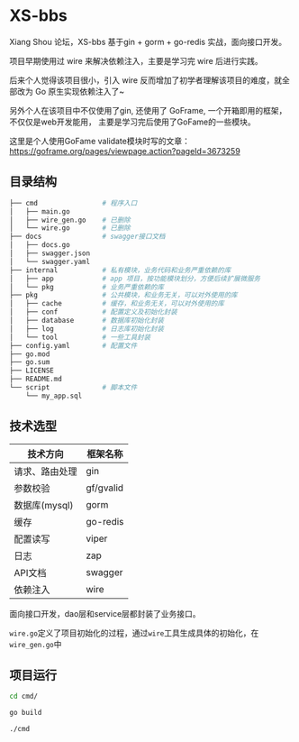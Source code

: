 # XS-bbs
Xiang Shou 论坛，XS-bbs 基于gin + gorm + go-redis 实战，面向接口开发。

项目早期使用过 wire 来解决依赖注入，主要是学习完 wire 后进行实践。

后来个人觉得该项目很小，引入 wire 反而增加了初学者理解该项目的难度，就全部改为 Go 原生实现依赖注入了~

另外个人在该项目中不仅使用了gin, 还使用了 GoFrame, 一个开箱即用的框架，不仅仅是web开发能用， 主要是学习完后使用了GoFame的一些模块。

这里是个人使用GoFame validate模块时写的文章：https://goframe.org/pages/viewpage.action?pageId=3673259



## 目录结构
```sh
├── cmd                # 程序入口
│   ├── main.go
│   ├── wire_gen.go    # 已删除
│   └── wire.go        # 已删除
├── docs               # swagger接口文档
│   ├── docs.go
│   ├── swagger.json
│   └── swagger.yaml
├── internal           # 私有模块，业务代码和业务严重依赖的库
│   ├── app            # app 项目，按功能模块划分，方便后续扩展微服务
│   └── pkg            # 业务严重依赖的库
├── pkg                # 公共模块，和业务无关，可以对外使用的库
│   ├── cache          # 缓存，和业务无关，可以对外使用的库
│   ├── conf           # 配置定义及初始化封装
│   ├── database       # 数据库初始化封装
│   ├── log            # 日志库初始化封装
│   └── tool           # 一些工具封装
├── config.yaml        # 配置文件
├── go.mod
├── go.sum
├── LICENSE
├── README.md
└── script             # 脚本文件
    └── my_app.sql
```

## 技术选型

| 技术方向       | 框架名称  |
| -------------- | --------- |
| 请求、路由处理 | gin       |
| 参数校验       | gf/gvalid |
| 数据库(mysql)  | gorm      |
| 缓存           | go-redis  |
| 配置读写       | viper     |
| 日志           | zap       |
| API文档        | swagger   |
| 依赖注入       | wire      |

面向接口开发，dao层和service层都封装了业务接口。

`wire.go`定义了项目初始化的过程，通过`wire`工具生成具体的初始化，在`wire_gen.go`中

## 项目运行

```sh
cd cmd/

go build

./cmd
```

